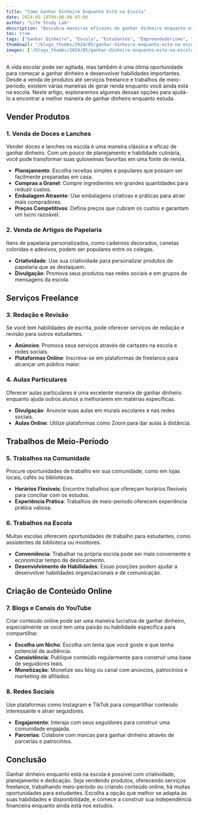 ```yaml
---
title: "Como Ganhar Dinheiro Enquanto Está na Escola"
date: 2024-05-10T00:00:00-03:00
author: "Life Study Lab"
description: "Descubra maneiras eficazes de ganhar dinheiro enquanto está na escola, incluindo venda de produtos, serviços freelance e trabalhos de meio-período."
toc: true
tags: ["Ganhar Dinheiro", "Escola", "Estudantes", "Empreendedorismo", "Freelance", "Vendas", "Trabalho Meio-Período", "Finanças Pessoais"]
thumbnail: "/blogs_thumbs/2024/05/ganhar-dinheiro-enquanto-esta-na-escola.jpg"
images: ['/blogs_thumbs/2024/05/ganhar-dinheiro-enquanto-esta-na-escola.jpg']
---
```


A vida escolar pode ser agitada, mas também é uma ótima oportunidade para começar a ganhar dinheiro e desenvolver habilidades importantes. Desde a venda de produtos até serviços freelance e trabalhos de meio-período, existem várias maneiras de gerar renda enquanto você ainda está na escola. Neste artigo, exploraremos algumas dessas opções para ajudá-lo a encontrar a melhor maneira de ganhar dinheiro enquanto estuda.

## Vender Produtos

### 1. Venda de Doces e Lanches

Vender doces e lanches na escola é uma maneira clássica e eficaz de ganhar dinheiro. Com um pouco de planejamento e habilidade culinária, você pode transformar suas guloseimas favoritas em uma fonte de renda.

- **Planejamento**: Escolha receitas simples e populares que possam ser facilmente preparadas em casa.
- **Compras a Granel**: Compre ingredientes em grandes quantidades para reduzir custos.
- **Embalagem Atraente**: Use embalagens criativas e práticas para atrair mais compradores.
- **Preços Competitivos**: Defina preços que cubram os custos e garantam um lucro razoável.

### 2. Venda de Artigos de Papelaria

Itens de papelaria personalizados, como cadernos decorados, canetas coloridas e adesivos, podem ser populares entre os colegas.

- **Criatividade**: Use sua criatividade para personalizar produtos de papelaria que se destaquem.
- **Divulgação**: Promova seus produtos nas redes sociais e em grupos de mensagens da escola.

## Serviços Freelance

### 3. Redação e Revisão

Se você tem habilidades de escrita, pode oferecer serviços de redação e revisão para outros estudantes.

- **Anúncios**: Promova seus serviços através de cartazes na escola e redes sociais.
- **Plataformas Online**: Inscreva-se em plataformas de freelance para alcançar um público maior.

### 4. Aulas Particulares

Oferecer aulas particulares é uma excelente maneira de ganhar dinheiro enquanto ajuda outros alunos a melhorarem em matérias específicas.

- **Divulgação**: Anuncie suas aulas em murais escolares e nas redes sociais.
- **Aulas Online**: Utilize plataformas como Zoom para dar aulas à distância.

## Trabalhos de Meio-Período

### 5. Trabalhos na Comunidade

Procure oportunidades de trabalho em sua comunidade, como em lojas locais, cafés ou bibliotecas.

- **Horários Flexíveis**: Encontre trabalhos que ofereçam horários flexíveis para conciliar com os estudos.
- **Experiência Prática**: Trabalhos de meio-período oferecem experiência prática valiosa.

### 6. Trabalhos na Escola

Muitas escolas oferecem oportunidades de trabalho para estudantes, como assistentes de biblioteca ou monitores.

- **Conveniência**: Trabalhar na própria escola pode ser mais conveniente e economizar tempo de deslocamento.
- **Desenvolvimento de Habilidades**: Essas posições podem ajudar a desenvolver habilidades organizacionais e de comunicação.

## Criação de Conteúdo Online

### 7. Blogs e Canais do YouTube

Criar conteúdo online pode ser uma maneira lucrativa de ganhar dinheiro, especialmente se você tem uma paixão ou habilidade específica para compartilhar.

- **Escolha um Nicho**: Escolha um tema que você goste e que tenha potencial de audiência.
- **Consistência**: Publique conteúdo regularmente para construir uma base de seguidores leais.
- **Monetização**: Monetize seu blog ou canal com anúncios, patrocínios e marketing de afiliados.

### 8. Redes Sociais

Use plataformas como Instagram e TikTok para compartilhar conteúdo interessante e atrair seguidores.

- **Engajamento**: Interaja com seus seguidores para construir uma comunidade engajada.
- **Parcerias**: Colabore com marcas para ganhar dinheiro através de parcerias e patrocínios.

## Conclusão

Ganhar dinheiro enquanto está na escola é possível com criatividade, planejamento e dedicação. Seja vendendo produtos, oferecendo serviços freelance, trabalhando meio-período ou criando conteúdo online, há muitas oportunidades para estudantes. Escolha a opção que melhor se adapta às suas habilidades e disponibilidade, e comece a construir sua independência financeira enquanto ainda está nos estudos.
